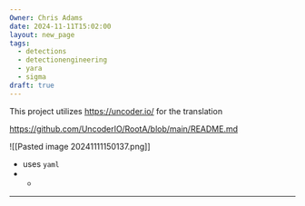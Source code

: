```yaml
---
Owner: Chris Adams
date: 2024-11-11T15:02:00
layout: new_page
tags:
  - detections
  - detectionengineering
  - yara
  - sigma
draft: true
---
```




This project utilizes https://uncoder.io/ for the translation

https://github.com/UncoderIO/RootA/blob/main/README.md

![[Pasted image 20241111150137.png]]

* uses `yaml`
* *
---